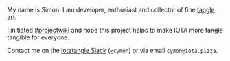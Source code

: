 <!-- TITLE: cymon -->
<!-- SUBTITLE: rhymin' cymon -->

My name is Simon. I am developer, enthusiast and collector of fine [tangle art](/u/cymon/tangleart).

I initiated [#projectwiki](/u/cymon/projectwiki) and hope this project helps to make IOTA more ~~tangle~~ tangible for everyone.

Contact me on the [iotatangle Slack](/community/slack) (`@cymon`) or via email `cymon@iota.pizza`.